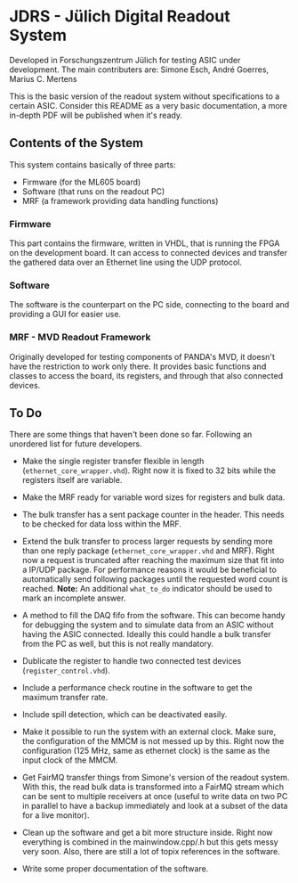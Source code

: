 # JDRS - Jülich Digital Readout System

Developed in Forschungszentrum Jülich for testing ASIC under development. The main contributers are:
Simone Esch, André Goerres, Marius C. Mertens

This is the basic version of the readout system without specifications to a certain ASIC. Consider this README as a very basic documentation, a more in-depth PDF will be published when it's ready.


## Contents of the System

This system contains basically of three parts:
* Firmware (for the ML605 board)
* Software (that runs on the readout PC)
* MRF (a framework providing data handling functions)


### Firmware

This part contains the firmware, written in VHDL, that is running the FPGA on the development board. It can access to connected devices and transfer the gathered data over an Ethernet line using the UDP protocol.

### Software

The software is the counterpart on the PC side, connecting to the board and providing a GUI for easier use.

### MRF - MVD Readout Framework

Originally developed for testing components of PANDA's MVD, it doesn't have the restriction to work only there. It provides basic functions and classes to access the board, its registers, and through that also connected devices.


## To Do
There are some things that haven't been done so far. Following an unordered list for future developers.

* Make the single register transfer flexible in length (`ethernet_core_wrapper.vhd`).
  Right now it is fixed to 32 bits while the registers itself are variable.

* Make the MRF ready for variable word sizes for registers and bulk data.

* The bulk transfer has a sent package counter in the header. This needs to be checked for data loss within the MRF.

* Extend the bulk transfer to process larger requests by sending more than one reply package (`ethernet_core_wrapper.vhd` and MRF).
  Right now a request is truncated after reaching the maximum size that fit into a IP/UDP package. For performance reasons it would be beneficial to automatically send following packages until the requested word count is reached.
  **Note:** An additional `what_to_do` indicator should be used to mark an incomplete answer.

* A method to fill the DAQ fifo from the software. This can become handy for debugging the system and to simulate data from an ASIC without having the ASIC connected. Ideally this could handle a bulk transfer from the PC as well, but this is not really mandatory.

* Dublicate the register to handle two connected test devices (`register_control.vhd`).

* Include a performance check routine in the software to get the maximum transfer rate.

* Include spill detection, which can be deactivated easily.

* Make it possible to run the system with an external clock. Make sure, the configuration of the MMCM is not messed up by this. Right now the configuration (125 MHz, same as ethernet clock) is the same as the input clock of the MMCM.

* Get FairMQ transfer things from Simone's version of the readout system. With this, the read bulk data is transformed into a FairMQ stream which can be sent to multiple receivers at once (useful to write data on two PC in parallel to have a backup immediately and look at a subset of the data for a live monitor).

* Clean up the software and get a bit more structure inside. Right now everything is combined in the mainwindow.cpp/.h but this gets messy very soon. Also, there are still a lot of topix references in the software.

* Write some proper documentation of the software.
